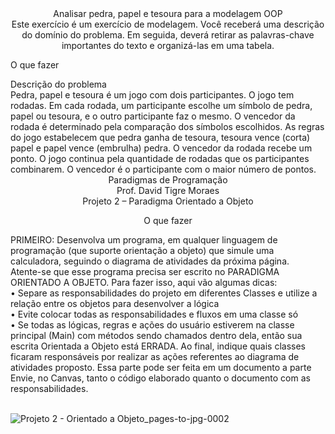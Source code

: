 <div align="center"> 
Analisar pedra, papel e tesoura para a modelagem OOP<br>
Este exercício é um exercício de modelagem. Você receberá uma descrição do domínio do problema. Em seguida, deverá retirar as palavras-chave importantes do texto e organizá-las em uma tabela.
</div>
<p>O que fazer<br></p> 
<div>
Descrição do problema<br>
Pedra, papel e tesoura é um jogo com dois participantes. O jogo tem rodadas. Em cada rodada, um participante escolhe um símbolo de pedra, papel ou tesoura, e o outro participante faz o mesmo. O vencedor da rodada é determinado pela comparação dos símbolos escolhidos. As regras do jogo estabelecem que pedra ganha de tesoura, tesoura vence (corta) papel e papel vence (embrulha) pedra. O vencedor da rodada recebe um ponto. O jogo continua pela quantidade de rodadas que os participantes combinarem. O vencedor é o participante com o maior número de pontos.
</div>

<div align="center"> 
Paradigmas de Programação <br>
Prof. David Tigre Moraes<br>
Projeto 2 – Paradigma Orientado a Objeto<br>
<p>O que fazer<br></p> 
</div>
<div>
PRIMEIRO: Desenvolva um programa, em qualquer linguagem de programação (que suporte
orientação a objeto) que simule uma calculadora, seguindo o diagrama de atividades da próxima
página.<br>
Atente-se que esse programa precisa ser escrito no PARADIGMA ORIENTADO A OBJETO. Para
fazer isso, aqui vão algumas dicas:<br>
• Separe as responsabilidades do projeto em diferentes Classes e utilize a relação entre os
objetos para desenvolver a lógica<br>
• Evite colocar todas as responsabilidades e fluxos em uma classe só<br>
• Se todas as lógicas, regras e ações do usuário estiverem na classe principal (Main) com
métodos sendo chamados dentro dela, então sua escrita Orientada a Objeto está ERRADA.
Ao final, indique quais classes ficaram responsáveis por realizar as ações referentes ao diagrama
de atividades proposto. Essa parte pode ser feita em um documento a parte
Envie, no Canvas, tanto o código elaborado quanto o documento com as responsabilidades.  
</div>
<br>

![Projeto 2 - Orientado a Objeto_pages-to-jpg-0002](https://github.com/LimaAnthonyY/calculator_with_object_oriented_programming/assets/130506698/1a70ae6d-4799-44de-96c1-83f9ad42ce63)
